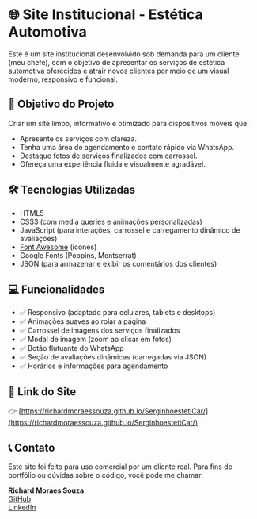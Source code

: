 # 🌐 Site Institucional - Estética Automotiva

Este é um site institucional desenvolvido sob demanda para um cliente (meu chefe), com o objetivo de apresentar os serviços de estética automotiva oferecidos e atrair novos clientes por meio de um visual moderno, responsivo e funcional.

## 📌 Objetivo do Projeto

Criar um site limpo, informativo e otimizado para dispositivos móveis que:

- Apresente os serviços com clareza.
- Tenha uma área de agendamento e contato rápido via WhatsApp.
- Destaque fotos de serviços finalizados com carrossel.
- Ofereça uma experiência fluida e visualmente agradável.

## 🛠️ Tecnologias Utilizadas

- HTML5
- CSS3 (com media queries e animações personalizadas)
- JavaScript (para interações, carrossel e carregamento dinâmico de avaliações)
- [Font Awesome](https://fontawesome.com/) (ícones)
- Google Fonts (Poppins, Montserrat)
- JSON (para armazenar e exibir os comentários dos clientes)

## 💻 Funcionalidades

- ✅ Responsivo (adaptado para celulares, tablets e desktops)
- ✅ Animações suaves ao rolar a página
- ✅ Carrossel de imagens dos serviços finalizados
- ✅ Modal de imagem (zoom ao clicar em fotos)
- ✅ Botão flutuante do WhatsApp
- ✅ Seção de avaliações dinâmicas (carregadas via JSON)
- ✅ Horários e informações para agendamento

## 🔗 Link do Site

👉 [https://richardmoraessouza.github.io/SerginhoestetiCar/](https://richardmoraessouza.github.io/SerginhoestetiCar/)

## 📞 Contato

Este site foi feito para uso comercial por um cliente real. Para fins de portfólio ou dúvidas sobre o código, você pode me chamar:

**Richard Moraes Souza**  
[GitHub](https://github.com/richardmoraessouza)  
[LinkedIn](https://www.linkedin.com/in/richard/)
